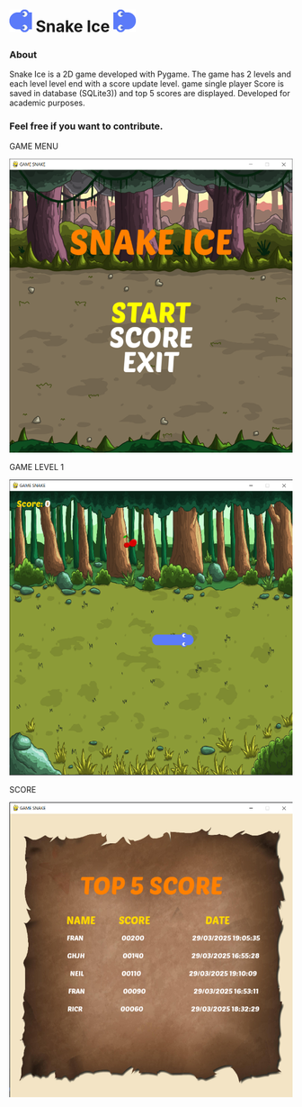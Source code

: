 ![alt text](https://github.com/franciscoanderson28/Snake/blob/master/asset/head_left.png?raw=true"Snake_Ice")   Snake Ice   ![alt text](https://github.com/franciscoanderson28/Snake/blob/master/asset/head_right.png?raw=true "Snake_Ice")
===============
 

### About

Snake Ice is a 2D  game developed with Pygame. The game has 2 levels and each level level end with a score update level.
game single player
Score is saved in database (SQLite3)) and top 5 scores are displayed.
Developed for academic purposes.


### Feel free if you want to contribute.



GAME MENU

![Menu](https://github.com/franciscoanderson28/Snake/blob/master/asset/printmenu.png)

GAME LEVEL 1

![Level1](https://github.com/franciscoanderson28/Snake/blob/master/asset/printlevel1.png)

SCORE

![Level1](https://github.com/franciscoanderson28/Snake/blob/master/asset/printscore.png)
